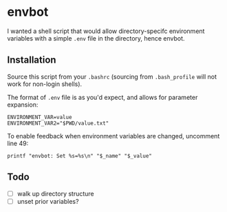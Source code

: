 # envbot

I wanted a shell script that would allow directory-specifc environment
variables with a simple `.env` file in the directory, hence envbot.

## Installation

Source this script from your `.bashrc` (sourcing from `.bash_profile` will not
work for non-login shells).

The format of `.env` file is as you'd expect, and allows for parameter
expansion:
~~~
ENVIRONMENT_VAR=value
ENVIRONMENT_VAR2="$PWD/value.txt"
~~~

To enable feedback when environment variables are changed, uncomment
line 49:
~~~
printf "envbot: Set %s=%s\n" "$_name" "$_value"
~~~

## Todo

- [ ] walk up directory structure
- [ ] unset prior variables?

